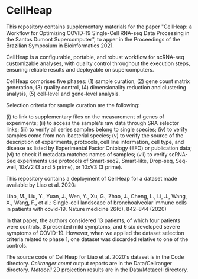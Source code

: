 # CellHeap


This repository contains supplementary materials for the paper "CellHeap: a Workflow for Optimizing COVID-19 Single-Cell RNA-seq Data Processing in the Santos Dumont Supercomputer", to apper in the Proceedings of the Brazilian Symposium in Bioinformatics 2021.

CellHeap is a configurable, portable, and robust workflow for scRNA-seq customizable analyses, with quality control throughout the execution steps, ensuring reliable results and deployable on supercomputers.

CellHeap comprises five phases: (1) sample curation, (2) gene count matrix generation, (3) quality control, (4) dimensionality reduction and clustering analysis, (5) cell-level and gene-level analysis.

Selection criteria for sample curation are the following:

(i) to link to supplementary files on the measurement of genes of experiments;
(ii) to access the sample's raw data through SRA selector links;
(iii) to verify all series samples belong to single species;
(iv) to verify samples come from non-bacterial species;
(v) to verify the source of the description of experiments, protocols, cell line information, cell type, and disease as listed by Experimental Factor Ontology (EFO) or publication data;
(vi) to check if metadata matches names of samples;
(vii) to verify scRNA-Seq experiments use protocols of Smart-seq2, Smart-like, Drop-seq, Seq-well, 10xV2 (3 and 5 prime), or 10xV3 (3 prime).

This repository contains a deployment of CellHeap for a dataset made available by Liao et al. 2020:

Liao, M., Liu, Y., Yuan, J., Wen, Y., Xu, G., Zhao, J., Cheng, L., Li, J., Wang, X., Wang, F., et al.: Single-cell landscape of bronchoalveolar immune cells in patients with covid-19. Nature medicine 26(6), 842–844 (2020)

In that paper, the authors considered 13 patients, of which four patients were controls, 3 presented mild symptoms, and 6 six developed severe symptoms of COVID-19. However, when we applied the dataset selection criteria related to phase 1, one dataset was discarded relative to one of the controls.

The source code of CellHeap for Liao et al. 2020's dataset is in the Code directory. <i> Cellranger count </i> output reports are in the Data/Cellranger directory. <i> Metacell </i> 2D projection results are in the Data/Metacell directory.
